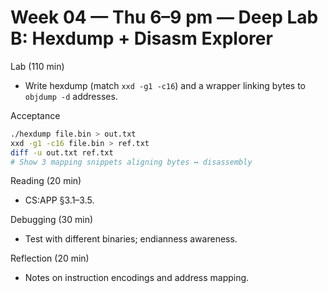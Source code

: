# Week 04 — Thu 6–9 pm — Deep Lab B: Hexdump + Disasm Explorer

Lab (110 min)
- Write hexdump (match `xxd -g1 -c16`) and a wrapper linking bytes to
  `objdump -d` addresses.

Acceptance
```bash
./hexdump file.bin > out.txt
xxd -g1 -c16 file.bin > ref.txt
diff -u out.txt ref.txt
# Show 3 mapping snippets aligning bytes ↔ disassembly
```

Reading (20 min)
- CS:APP §3.1–3.5.

Debugging (30 min)
- Test with different binaries; endianness awareness.

Reflection (20 min)
- Notes on instruction encodings and address mapping.
